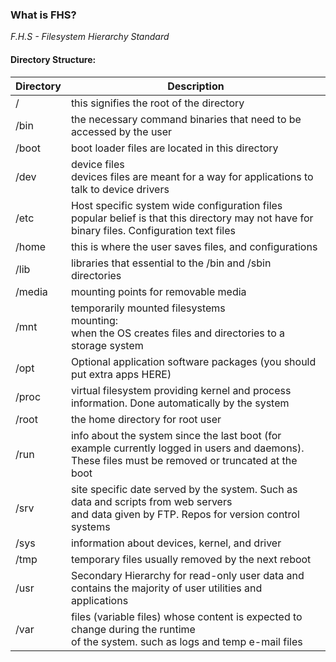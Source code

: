 ### What is FHS?
_F.H.S - Filesystem Hierarchy Standard_

 #### Directory Structure:



| Directory | Description                                                  |
| --------- | ------------------------------------------------------------ |
| /         | this signifies the root of the directory                     |
| /bin      | the necessary command binaries that need to be accessed by the user |
| /boot     | boot loader files are located in this directory              |
| /dev      | device files<br />devices files are meant for a way for applications to talk to device drivers |
| /etc      | Host specific system wide configuration files <br />popular belief is that this directory may not have for <br />binary files. Configuration text files |
| /home     | this is where the user saves files, and configurations       |
| /lib      | libraries that essential to the /bin and /sbin directories   |
| /media    | mounting points for removable media                          |
| /mnt      | temporarily mounted filesystems<br />mounting:<br />when the OS creates files and directories to a storage system |
| /opt      | Optional application software packages (you should put extra apps HERE) |
| /proc     | virtual filesystem providing kernel and process information. Done automatically by the system |
| /root     | the home directory for root user                             |
| /run      | info about the system since the last boot (for example currently logged in users and daemons). These files must be removed or truncated at the boot |
| /srv      | site specific date served by the system. Such as data and scripts from web servers <br />and data given by FTP. Repos for version control systems |
| /sys      | information about devices, kernel, and driver                |
| /tmp      | temporary files usually removed by the next reboot           |
| /usr      | Secondary Hierarchy for read-only user data and <br />contains the majority of user utilities and applications |
| /var      | files (variable files) whose content is expected to change during the runtime<br />of the system. such as logs and temp e-mail files |

